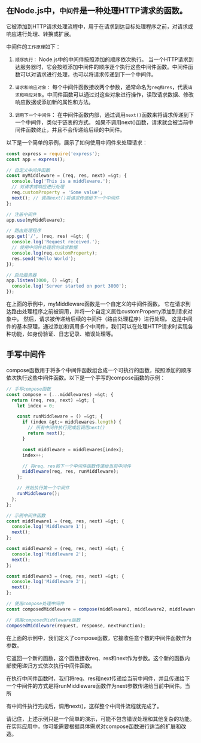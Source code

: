 ## 在Node.js中，`中间件`是一种处理HTTP请求的函数。
它被添加到HTTP请求处理流程中，用于在请求到达目标处理程序之前，对请求或响应进行处理、转换或扩展。

中间件的`工作原理`如下：

1. `顺序执行：`
Node.js中的中间件按照添加的顺序依次执行。
当一个HTTP请求到达服务器时，它会按照添加中间件的顺序逐个执行这些中间件函数。中间件函数可以对请求进行处理，也可以将请求传递到下一个中间件。

2. `请求和响应对象：`
每个中间件函数接收两个参数，通常命名为`req和res`，代表`请求和响应对象`。中间件函数可以通过对这些对象进行操作，读取请求数据、修改响应数据或添加新的属性和方法。

3. `调用下一个中间件`：
在中间件函数内部，通过调用`next()`函数来将请求传递到下一个中间件，类似于链表的方式。
如果不调用next()函数，请求就会被当前中间件函数终止，并且不会传递给后续的中间件。

以下是一个简单的示例，展示了如何使用中间件来处理请求：
```js
const express = require('express');
const app = express();

// 自定义中间件函数
const myMiddleware = (req, res, next) =&gt; {
  console.log('This is a middleware.');
  // 对请求或响应进行处理
  req.customProperty = 'Some value';
  next(); // 调用next()将请求传递给下一个中间件
};

// 注册中间件
app.use(myMiddleware);

// 路由处理程序
app.get('/', (req, res) =&gt; {
  console.log('Request received.');
  // 使用中间件处理后的请求数据
  console.log(req.customProperty);
  res.send('Hello World');
});

// 启动服务器
app.listen(3000, () =&gt; {
  console.log('Server started on port 3000');
});
```

在上面的示例中，myMiddleware函数是一个自定义的中间件函数。
它在请求到达路由处理程序之前被调用，并将一个自定义属性customProperty添加到请求对象中。
然后，请求被传递给后续的中间件（路由处理程序）进行处理。
这是中间件的基本原理，通过添加和调用多个中间件，我们可以在处理HTTP请求时实现各种功能，如身份验证、日志记录、错误处理等。

## 手写中间件

compose函数用于将多个中间件函数组合成一个可执行的函数，按照添加的顺序依次执行这些中间件函数。以下是一个手写的compose函数的示例：
```js
// 手写compose函数
const compose = (...middlewares) =&gt; {
  return (req, res, next) =&gt; {
    let index = 0;

    const runMiddleware = () =&gt; {
      if (index &gt;= middlewares.length) {
        // 所有中间件执行完成后调用next()
        return next();
      }

      const middleware = middlewares[index];
      index++;

      // 将req、res和下一个中间件函数传递给当前中间件
      middleware(req, res, runMiddleware);
    };

    // 开始执行第一个中间件
    runMiddleware();
  };
};

// 示例中间件函数
const middleware1 = (req, res, next) =&gt; {
  console.log('Middleware 1');
  next();
};

const middleware2 = (req, res, next) =&gt; {
  console.log('Middleware 2');
  next();
};

const middleware3 = (req, res, next) =&gt; {
  console.log('Middleware 3');
  next();
};

// 使用compose处理中间件
const composedMiddleware = compose(middleware1, middleware2, middleware3);

// 调用composedMiddleware函数
composedMiddleware(request, response, nextFunction);
```


在上面的示例中，我们定义了compose函数，它接收任意个数的中间件函数作为参数。

它返回一个新的函数，这个函数接收req、res和next作为参数。这个新的函数内部使用递归方式依次执行中间件函数。

在执行中间件函数时，我们将req、res和next传递给当前中间件，并且传递给下一个中间件的方式是将runMiddleware函数作为next参数传递给当前中间件。当所

有中间件执行完成后，调用next()，这样整个中间件流程就完成了。

请记住，上述示例只是一个简单的演示，可能不包含错误处理和其他复杂的功能。在实际应用中，你可能需要根据具体需求对compose函数进行适当的扩展和改造。